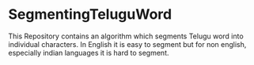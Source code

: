 # SegmentingTeluguWord
This Repository contains an algorithm which segments Telugu word into individual characters. In English it is easy to segment but for non english, especially indian languages it is hard to segment. 
